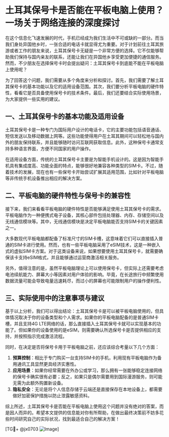 # 土耳其保号卡是否能在平板电脑上使用？一场关于网络连接的深度探讨

在这个信息化飞速发展的时代，手机已经成为我们生活中不可或缺的一部分。而当我们身处异国他乡时，一张合适的电话卡就显得尤为重要。对于计划前往土耳其旅游或者工作的朋友来说，土耳其保号卡无疑是一个非常方便的选择。它不仅能够帮助我们保持与国内亲友的联系，还能让我们在异国他乡享受更加便捷的通信服务。然而，不少朋友在选择保号卡时会提出疑问：土耳其保号卡到底能不能在平板电脑上使用呢？

为了回答这个问题，我们需要从多个角度来分析和探讨。首先，我们需要了解土耳其保号卡的基本功能以及它的适用设备范围。其次，我们要分析平板电脑的硬件特性，看看它是否具备使用保号卡的技术条件。最后，我们还要结合实际使用场景，为大家提供一些实用的建议。

## 一、土耳其保号卡的基本功能及适用设备

土耳其保号卡是一种专门为国际用户设计的电话卡，它的主要功能包括语音通话、短信发送以及移动数据上网等。这些功能使得用户在土耳其期间可以轻松地与国内外的朋友保持联系，并且能够随时访问互联网获取信息。此外，这种保号卡通常支持多种语言界面，方便不同国家的用户操作。

在适用设备方面，传统的土耳其保号卡主要是为智能手机设计的。这是因为智能手机具有集成度高、功能全面的特点，能够很好地兼容各种类型的SIM卡。不过，随着技术的发展，现在也有一些保号卡开始尝试扩展其适用范围，比如针对平板电脑等非传统手机设备推出相应的解决方案。

## 二、平板电脑的硬件特性与保号卡的兼容性

接下来，我们来看看平板电脑的硬件特性是否能够满足使用土耳其保号卡的需求。平板电脑作为一种便携式电子设备，其核心部件包括处理器、内存、存储空间以及无线通信模块等。其中，无线通信模块是决定平板电脑能否支持SIM卡的关键因素之一。

大多数现代平板电脑都配备了标准尺寸的SIM卡槽，这意味着它们可以直接插入普通的SIM卡进行使用。然而，也有一些平板电脑采用了eSIM技术，这是一种嵌入式的虚拟SIM卡方案。对于这类设备来说，如果想要使用土耳其保号卡，就需要确保该卡支持eSIM格式，并且能够通过运营商激活相关服务。

另外，值得注意的是，虽然平板电脑理论上可以使用保号卡，但实际上还需要考虑电池续航能力、屏幕大小等因素对用户体验的影响。毕竟，在长途旅行中频繁使用数据流量可能会导致电量迅速耗尽，而过小的屏幕也可能限制用户的操作便利性。

## 三、实际使用中的注意事项与建议

基于以上分析，我们可以得出结论：土耳其保号卡是可以被平板电脑使用的，但具体情况取决于你的设备类型和个人需求。如果你的平板电脑配备的是普通SIM卡槽，并且支持4G LTE网络的话，那么直接插入土耳其保号卡就可以实现基本的功能了。但如果你的设备使用的是eSIM，则需要确认所选保号卡是否提供相应的支持，并按照指示完成激活流程。

同时，在决定是否将保号卡用于平板电脑之前，还应该综合考量以下几个方面：

1. **预算控制**：相比于专门购买一台支持SIM卡的手机，利用现有平板电脑作为备用通讯工具显然更具经济实惠性。
2. **应用场景**：如果你经常需要在外办公或学习，那么拥有一张能够稳定连接网络的保号卡确实很有必要；反之，如果只是偶尔需要用到国际漫游服务，则可能无需为此额外购置新设备。
3. **隐私安全**：无论是将个人信息存储于云端还是直接保存在本地设备上，都需要做好加密保护措施以防止泄露敏感资料。

综上所述，土耳其保号卡是否能在平板电脑上使用这个问题并没有绝对的答案，而是因人而异的。希望本文提供的信息能对你有所帮助，在做出最终决策前不妨多花些时间研究自己的实际状况，找到最适合自己的解决方案！

[TG💪+ @jx0703 ![Image](https://github.com/user-attachments/assets/dbca1d08-cadb-493c-b0ec-ad6f7a83f270)]